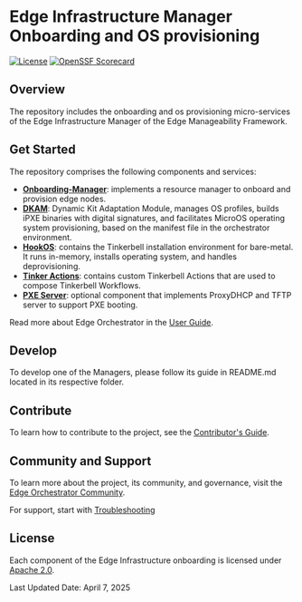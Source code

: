 # Edge Infrastructure Manager Onboarding and OS provisioning

[![License](https://img.shields.io/badge/License-Apache%202.0-blue.svg)](https://opensource.org/licenses/Apache-2.0)
[![OpenSSF Scorecard](https://api.scorecard.dev/projects/github.com/open-edge-platform/infra-onboarding/badge)](https://scorecard.dev/viewer/?uri=github.com/open-edge-platform/infra-onboarding)

## Overview

The repository includes the onboarding and os provisioning micro-services of the Edge Infrastructure Manager of the
Edge Manageability Framework.

## Get Started

The repository comprises the following components and services:

- [**Onboarding-Manager**](onboarding-manager/): implements a resource manager to onboard and provision edge nodes.
- [**DKAM**](dkam/): Dynamic Kit Adaptation Module, manages OS profiles, builds iPXE binaries with digital signatures,
  and facilitates MicroOS operating system provisioning, based on the manifest file in the orchestrator environment.
- [**HookOS**](hook-os/): contains the Tinkerbell installation environment for bare-metal. It runs in-memory, installs
  operating system, and handles deprovisioning.
- [**Tinker Actions**](tinker-actions/): contains custom Tinkerbell Actions that are used to compose Tinkerbell Workflows.
- [**PXE Server**](pxe-server/): optional component that implements ProxyDHCP and TFTP server to support PXE booting.

Read more about Edge Orchestrator in the [User Guide](https://docs.openedgeplatform.intel.com/edge-manage-docs/main/user_guide/index.html).

## Develop

To develop one of the Managers, please follow its guide in README.md located in its respective folder.

## Contribute

To learn how to contribute to the project, see the [Contributor's
Guide](https://docs.openedgeplatform.intel.com/edge-manage-docs/main/developer_guide/contributor_guide/index.html).

## Community and Support

To learn more about the project, its community, and governance, visit
the [Edge Orchestrator Community](https://docs.openedgeplatform.intel.com/edge-manage-docs/main/index.html).

For support, start with [Troubleshooting](https://docs.openedgeplatform.intel.com/edge-manage-docs/main/developer_guide/troubleshooting/index.html)

## License

Each component of the Edge Infrastructure onboarding is licensed under [Apache 2.0][apache-license].

Last Updated Date: April 7, 2025

[apache-license]: https://www.apache.org/licenses/LICENSE-2.0
